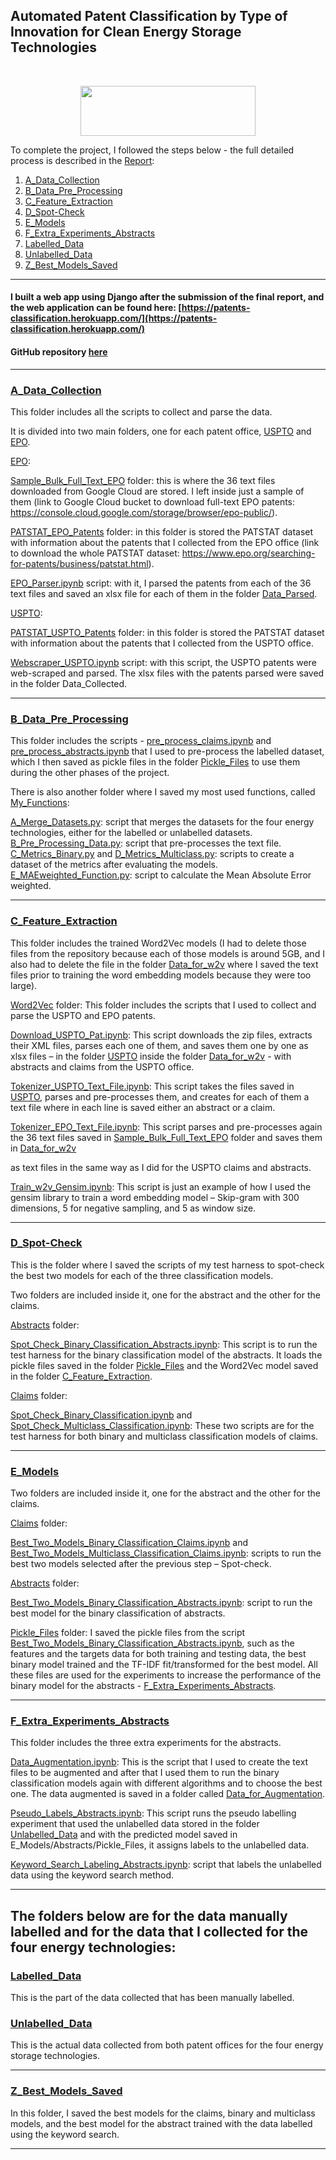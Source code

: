 
## Automated Patent Classification by Type of Innovation for Clean Energy Storage Technologies

<br/>
<p align="center">
  <img src="https://upload.wikimedia.org/wikipedia/de/thumb/7/7f/Birkbeck_College_Logo.svg/640px-Birkbeck_College_Logo.svg.png" height="80" width="280">
</p>

To complete the project, I followed the steps below - the full detailed process is described in the [Report](https://github.com/rcasaluce/final_project/blob/master/Y_Report/Report.pdf):

1. [A_Data_Collection](https://github.com/rcasaluce/final_project/tree/master/A_Data_Collection)
2. [B_Data_Pre_Processing](https://github.com/rcasaluce/final_project/tree/master/B_Data_pre_processing)
3. [C_Feature_Extraction](https://github.com/rcasaluce/final_project/tree/master/C_Feature_extraction)
4. [D_Spot-Check](https://github.com/rcasaluce/final_project/tree/master/D_Spot-Check)
5. [E_Models](https://github.com/rcasaluce/final_project/tree/master/E_Models)
6. [F_Extra_Experiments_Abstracts](https://github.com/rcasaluce/final_project/tree/master/F_Extra_Experiments_Abstracts)
7. [Labelled_Data](https://github.com/rcasaluce/final_project/tree/master/Labelled_data)
8. [Unlabelled_Data](https://github.com/rcasaluce/final_project/tree/master/Unlabelled_data)
9. [Z_Best_Models_Saved](https://github.com/rcasaluce/final_project/tree/master/Z_Best_models_saved)

-------------------------
#### I built a web app using Django after the submission of the final report, and the web application can be found here: [https://patents-classification.herokuapp.com/](https://patents-classification.herokuapp.com/)

#### GitHub repository [here](https://github.com/rcasaluce/Django_app-patents_classification)

-------------------------
### [A_Data_Collection](https://github.com/rcasaluce/final_project/tree/master/A_Data_Collection)

This folder includes all the scripts to collect and parse the data. 

It is divided into two main folders, one for each patent office, [USPTO](https://github.com/rcasaluce/final_project/tree/master/A_Data_Collection/USPTO) and [EPO](https://github.com/rcasaluce/final_project/tree/master/A_Data_Collection/EPO).

[EPO](https://github.com/rcasaluce/final_project/tree/master/A_Data_Collection/EPO):

[Sample_Bulk_Full_Text_EPO](https://github.com/rcasaluce/final_project/tree/master/A_Data_Collection/EPO/Sample_Bulk_full_text_EPO) folder: this is where the 36 text files downloaded from Google Cloud are stored. I left inside just a sample of them (link to Google Cloud bucket to download full-text EPO patents: https://console.cloud.google.com/storage/browser/epo-public/).

[PATSTAT_EPO_Patents](https://github.com/rcasaluce/final_project/tree/master/A_Data_Collection/EPO/PATSTAT_EPO_patents) folder: in this folder is stored the PATSTAT dataset with information about the patents that I collected from the EPO office (link to download the whole PATSTAT dataset: https://www.epo.org/searching-for-patents/business/patstat.html).

[EPO_Parser.ipynb](https://github.com/rcasaluce/final_project/tree/master/A_Data_Collection/EPO/EPO_parser.ipynb) script: with it, I parsed the patents from each of the 36 text files and saved an xlsx file for each of them in the folder [Data_Parsed](https://github.com/rcasaluce/final_project/tree/master/A_Data_Collection/EPO/Data_parsed).

[USPTO](https://github.com/rcasaluce/final_project/tree/master/A_Data_Collection/USPTO):

[PATSTAT_USPTO_Patents](https://github.com/rcasaluce/final_project/tree/master/A_Data_Collection/USPTO/PATSTAT_USPTO_patents) folder: in this folder is stored the PATSTAT dataset with information about the patents that I collected from the USPTO office.

[Webscraper_USPTO.ipynb](https://github.com/rcasaluce/final_project/tree/master/A_Data_Collection/USPTO/Webscraper_USPTO.ipynb) script: with this script, the USPTO patents were web-scraped and parsed. The xlsx files with the patents parsed were saved in the folder Data_Collected. 

-------------------------

### [B_Data_Pre_Processing](https://github.com/rcasaluce/final_project/tree/master/B_Data_pre_processing)

This folder includes the scripts - [pre_process_claims.ipynb](https://github.com/rcasaluce/final_project/tree/master/B_Data_pre_processing/pre_process_claims.ipynb) and [pre_process_abstracts.ipynb](https://github.com/rcasaluce/final_project/tree/master/B_Data_pre_processing/pre_process_abstracts.ipynb) that I used to pre-process the labelled dataset, which I then saved as pickle files in the folder [Pickle_Files](https://github.com/rcasaluce/final_project/tree/master/B_Data_pre_processing/Pickle_Files) to use them during the other phases of the project.

There is also another folder where I saved my most used functions, called [My_Functions](https://github.com/rcasaluce/final_project/tree/master/B_Data_pre_processing/My_functions):

[A_Merge_Datasets.py](https://github.com/rcasaluce/final_project/tree/master/B_Data_pre_processing/My_functions/A_merge_datasets.py): script that merges the datasets for the four energy technologies, either for the labelled or unlabelled datasets.
[B_Pre_Processing_Data.py](https://github.com/rcasaluce/final_project/tree/master/B_Data_pre_processing/My_functions/B_pre_processing_data.py): script that pre-processes the text file.
[C_Metrics_Binary.py](https://github.com/rcasaluce/final_project/tree/master/B_Data_pre_processing/My_functions/C_metrics_binary.py) and [D_Metrics_Multiclass.py](https://github.com/rcasaluce/final_project/tree/master/B_Data_pre_processing/My_functions/D_metrics_multiclass.py): scripts to create a dataset of the metrics after evaluating the models.
[E_MAEweighted_Function.py](https://github.com/rcasaluce/final_project/tree/master/B_Data_pre_processing/My_functions/E_MAEweighted_funct.py): script to calculate the Mean Absolute Error weighted.

-------------------------

### [C_Feature_Extraction](https://github.com/rcasaluce/final_project/tree/master/C_Feature_extraction)

This folder includes the trained Word2Vec models (I had to delete those files from the repository because each of those models is around 5GB, and I also had to delete the file in the folder [Data_for_w2v](https://github.com/rcasaluce/final_project/tree/master/C_Feature_extraction/Data_for_w2v) where I saved the text files prior to training the word embedding models because they were too large).

[Word2Vec](https://github.com/rcasaluce/final_project/tree/master/C_Feature_extraction/Word2Vec) folder: This folder includes the scripts that I used to collect and parse the USPTO and EPO patents.

[Download_USPTO_Pat.ipynb](https://github.com/rcasaluce/final_project/tree/master/C_Feature_extraction/Word2Vec/download_USPTO_pat.ipynb): This script downloads the zip files, extracts their XML files, parses each one of them, and saves them one by one as xlsx files – in the folder [USPTO](https://github.com/rcasaluce/code_final_project/tree/master/C_Feature_extraction/Data_for_w2v/USPTO) inside the folder [Data_for_w2v](https://github.com/rcasaluce/code_final_project/tree/master/C_Feature_extraction/Data_for_w2v) - with abstracts and claims from the USPTO office.

[Tokenizer_USPTO_Text_File.ipynb](https://github.com/rcasaluce/final_project/tree/master/C_Feature_extraction/Word2Vec/tokenizer_USPTO_text_file.ipynb): This script takes the files saved in [USPTO](https://github.com/rcasaluce/code_final_project/tree/master/C_Feature_extraction/Data_for_w2v/USPTO), parses and pre-processes them, and creates for each of them a text file where in each line is saved either an abstract or a claim.

[Tokenizer_EPO_Text_File.ipynb](https://github.com/rcasaluce/final_project/tree/master/C_Feature_extraction/Word2Vec/tokenizer_EPO_text_file.ipynb): This script parses and pre-processes again the 36 text files saved in [Sample_Bulk_Full_Text_EPO](https://github.com/rcasaluce/final_project/tree/master/A_Data_Collection/EPO/Sample_Bulk_full_text_EPO) folder and saves them in [Data_for_w2v](https://github.com/rcasaluce/final_project/tree/master/C_Feature_extraction/Data_for_w2v)

 as text files in the same way as I did for the USPTO claims and abstracts.

[Train_w2v_Gensim.ipynb](https://github.com/rcasaluce/final_project/tree/master/C_Feature_extraction/Word2Vec/Train_w2v_gensim.ipynb): This script is just an example of how I used the gensim library to train a word embedding model – Skip-gram with 300 dimensions, 5 for negative sampling, and 5 as window size. 

-------------------------

### [D_Spot-Check](https://github.com/rcasaluce/final_project/tree/master/D_Spot-Check)

This is the folder where I saved the scripts of my test harness to spot-check the best two models for each of the three classification models. 

Two folders are included inside it, one for the abstract and the other for the claims.

[Abstracts](https://github.com/rcasaluce/final_project/tree/master/D_Spot-Check/Abstracts) folder:

[Spot_Check_Binary_Classification_Abstracts.ipynb](https://github.com/rcasaluce/final_project/tree/master/D_Spot-Check/Abstracts/Spot_check_Binary_Classification_abstracts.ipynb): This script is to run the test harness for the binary classification model of the abstracts. It loads the pickle files saved in the folder [Pickle_Files](https://github.com/rcasaluce/final_project/tree/master/B_Data_pre_processing/Pickle_Files) and the Word2Vec model saved in the folder [C_Feature_Extraction](https://github.com/rcasaluce/final_project/tree/master/C_Feature_extraction).

[Claims](https://github.com/rcasaluce/final_project/tree/master/D_Spot-Check/Claims) folder:

[Spot_Check_Binary_Classification.ipynb](https://github.com/rcasaluce/final_project/tree/master/D_Spot-Check/Claims/Spot_check_Binary_Classification.ipynb) and [Spot_Check_Multiclass_Classification.ipynb](https://github.com/rcasaluce/final_project/tree/master/D_Spot-Check/Claims/Spot_check_Mulitclass_Classification.ipynb): These two scripts are for the test harness for both binary and multiclass classification models of claims. 

-------------------------

### [E_Models](https://github.com/rcasaluce/final_project/tree/master/E_Models)

Two folders are included inside it, one for the abstract and the other for the claims.

[Claims](https://github.com/rcasaluce/final_project/tree/master/E_Models/Claims) folder:

[Best_Two_Models_Binary_Classification_Claims.ipynb](https://github.com/rcasaluce/final_project/tree/master/E_Models/Claims/Best_two_models_Binary_Classification_claims.ipynb) and [Best_Two_Models_Multiclass_Classification_Claims.ipynb](https://github.com/rcasaluce/final_project/tree/master/E_Models/Claims/Best_two_models_Multiclass_Classification_claims.ipynb): scripts to run the best two models selected after the previous step – Spot-check.

[Abstracts](https://github.com/rcasaluce/final_project/tree/master/E_Models/Abstracts) folder:

[Best_Two_Models_Binary_Classification_Abstracts.ipynb](https://github.com/rcasaluce/final_project/tree/master/E_Models/Abstracts/Best_two_models_Binary_Classification_abstracts.ipynb): script to run the best model for the binary classification of abstracts.

[Pickle_Files](https://github.com/rcasaluce/final_project/tree/master/E_Models/Abstracts/Pickle_Files) folder: I saved the pickle files from the script  [Best_Two_Models_Binary_Classification_Abstracts.ipynb](https://github.com/rcasaluce/final_project/tree/master/E_Models/Abstracts/Best_two_models_Binary_Classification_abstracts.ipynb), such as the features and the targets data for both training and testing data, the best binary model trained and the TF-IDF fit/transformed for the best model. All these files are used for the experiments to increase the performance of the binary model for the abstracts - [F_Extra_Experiments_Abstracts](https://github.com/rcasaluce/final_project/tree/master/F_Extra_Experiments_Abstracts).

-------------------------

### [F_Extra_Experiments_Abstracts](https://github.com/rcasaluce/final_project/tree/master/F_Extra_Experiments_Abstracts)

This folder includes the three extra experiments for the abstracts.

[Data_Augmentation.ipynb](https://github.com/rcasaluce/final_project/tree/master/F_Extra_Experiments_Abstracts/Data_Augmentation.ipynb): This is the script that I used to create the text files to be augmented and after that I used them to run the binary classification models again with different algorithms and to choose the best one. The data augmented is saved in a folder called [Data_for_Augmentation](https://github.com/rcasaluce/final_project/tree/master/F_Extra_Experiments_Abstracts/Data_for_augmentation). 

[Pseudo_Labels_Abstracts.ipynb](https://github.com/rcasaluce/final_project/tree/master/F_Extra_Experiments_Abstracts/Pseudo_labels_Abstracts.ipynb): This script runs the pseudo labelling experiment that used the unlabelled data stored in the folder [Unlabelled_Data](https://github.com/rcasaluce/final_project/tree/master/Unlabelled_data) and with the predicted model saved in E_Models/Abstracts/Pickle_Files, it assigns labels to the unlabelled data. 

[Keyword_Search_Labeling_Abstracts.ipynb](https://github.com/rcasaluce/final_project/tree/master/F_Extra_Experiments_Abstracts/Keyword_search_labeling_Abstracts.ipynb): script that labels the unlabelled data using the keyword search method. 

-------------------------

The folders below are for the data manually labelled and for the data that I collected for the four energy technologies:
-------------------------
### [Labelled_Data](https://github.com/rcasaluce/final_project/tree/master/Labelled_data)
This is the part of the data collected that has been manually labelled.

### [Unlabelled_Data](https://github.com/rcasaluce/final_project/tree/master/Unlabelled_data)
This is the actual data collected from both patent offices for the four energy storage technologies.

-------------------------

### [Z_Best_Models_Saved](https://github.com/rcasaluce/final_project/tree/master/Z_Best_models_saved)
In this folder, I saved the best models for the claims, binary and multiclass models, and the best model for the abstract trained with the data labelled using the keyword search.

---

